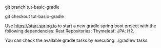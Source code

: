 git branch tut-basic-gradle

git checkout tut-basic-gradle

Use https://start.spring.io to start a new gradle spring boot project with the following dependencies: 
Rest Repositories; Thymeleaf; JPA; H2.

You can  check the available gradle tasks by executing:
./gradlew tasks

